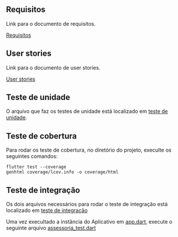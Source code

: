 ## Requisitos
    
Link para o documento de requisitos.

[Requisitos](REQUISITOS.md)

## User stories

Link para o documento de user stories.

[User stories](USER_STORIES.md)

## Teste de unidade

O arquivo que faz os testes de unidade está localizado em [teste de unidade](assessoria_energetica/test/assessoria_test.dart).

## Teste de cobertura

Para rodar os teste de cobertura, no diretório do projeto, execulte os seguintes comandos:

```
flutter test --coverage
genhtml coverage/lcov.info -o coverage/html
```
## Teste de integração

Os dois arquivos necessários para rodar o teste de integração está localizado em [teste de integração](assessoria_energetica/test_driver/)

Uma vez execultado a instância do Aplicativo em [app.dart](assessoria_energetica/test_driver/app.dart), execute o seguinte arquivo [assessoria_test.dart](assessoria_energetica/test_driver/assessoria_test.dart)
